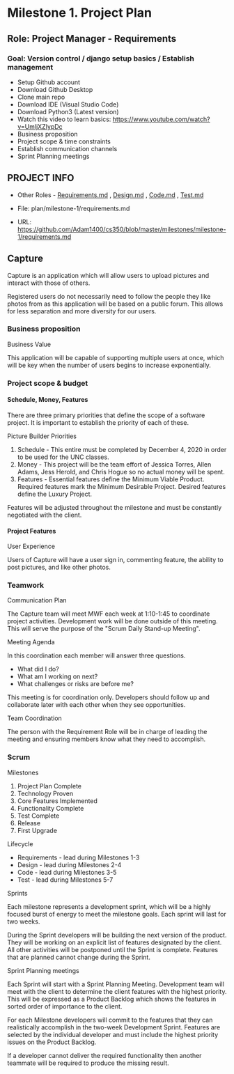 
# Milestone 1. Project Plan

## Role: Project Manager - Requirements

### Goal: Version control / django setup basics / Establish management

* Setup Github account
* Download Github Desktop
* Clone main repo
* Download IDE (Visual Studio Code) 
* Download Python3 (Latest version)
* Watch this video to learn basics: https://www.youtube.com/watch?v=UmljXZIypDc
* Business proposition
* Project scope & time constraints
* Establish communication channels
* Sprint Planning meetings


## PROJECT INFO


* Other Roles - [Requirements.md](requirements.md)
, [Design.md](design.md)
, [Code.md](code.md)
, [Test.md](test.md)


* File: plan/milestone-1/requirements.md

* URL: https://github.com/Adam1400/cs350/blob/master/milestones/milestone-1/requirements.md


## Capture

Capture is an application which will allow users to upload pictures and interact with those of others.

Registered users do not necessarily need to follow the people they like photos from as this application will be based on a public forum. 
This allows for less separation and more diversity for our users.

### Business proposition

Business Value

This application will be capable of supporting multiple users at once, which will be key when the number of users begins to increase exponentially.

### Project scope & budget

#### Schedule, Money, Features

There are three primary priorities that define the scope of a software project.  It is 
important to establish the priority of each of these.  

Picture Builder Priorities

1. Schedule - This entire must be completed by December 4, 2020 in order to be used for the
UNC classes.
2. Money - This project will be the team effort of Jessica Torres, Allen Adams, Jess Herold, and Chris Hogue so no actual money will
be spent. 
3. Features - Essential features define the 
Minimum Viable Product. Required features mark the Minimum Desirable Project.  Desired 
features define the Luxury Project.

Features will be adjusted throughout the milestone and must be constantly
negotiated with the client.


#### Project Features

User Experience

Users of Capture will have a user sign in, commenting feature, the ability to post pictures, and like other photos.


### Teamwork

Communication Plan

The Capture team will meet MWF each week at 1:10-1:45 to coordinate 
project activities.  Development work will be done outside of this meeting.
This will serve the
purpose of the "Scrum Daily Stand-up Meeting".

Meeting Agenda

In this coordination each member will answer three questions.

* What did I do?
* What am I working on next?
* What challenges or risks are before me?

This meeting is for coordination only.  Developers should follow up and collaborate
later with each other when they see opportunities.

Team Coordination

The person with the Requirement Role will be in charge of leading the meeting and ensuring members know what they need to accomplish.


### Scrum

Milestones

1. Project Plan Complete
2. Technology Proven
3. Core Features Implemented
4. Functionality Complete
5. Test Complete
6. Release
7. First Upgrade

Lifecycle

* Requirements - lead during Milestones 1-3
* Design - lead during Milestones 2-4
* Code - lead during Milestones 3-5
* Test  - lead during Milestones 5-7

Sprints

Each milestone represents a development sprint, which will be a highly focused burst 
of energy to meet the milestone goals.  Each sprint will last for two weeks.

During the Sprint developers will be building the next version of the product.  They will
be working on an explicit list of features designated by the client.  All other activities
will be postponed until the Sprint is complete.  Features that are planned cannot change 
during the Sprint.

Sprint Planning meetings

Each Sprint will start with a Sprint Planning Meeting.  Development team will meet with 
the client to determine the client features with the highest priority.  This will be 
expressed as a Product Backlog which shows the features in sorted order of importance to 
the client.

For each Milestone developers will
commit to the features that they can realistically accomplish in the two-week 
Development Sprint.  Features are selected by the individual developer and must include 
the highest priority issues on the Product Backlog.

If a developer cannot deliver the required functionality then another teammate will be 
required to produce the missing result.
